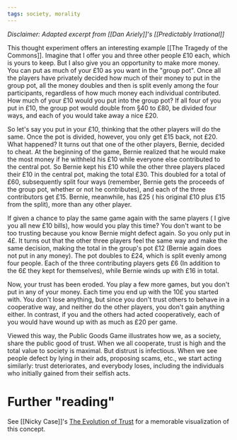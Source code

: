 ```yaml
---
tags: society, morality
---
```


_Disclaimer: Adapted excerpt from [[Dan Ariely]]'s [[Predictably Irrational]]_

This thought experiment offers an interesting example [[The Tragedy of the Commons]]. Imagine that I offer you and three other people £10 each, which is yours to keep. But I also give you an opportunity to make more money. You can put as much of your £10 as you want in the "group pot". Once all the players have privately decided how much of their money to put in the group pot, all the money doubles and then is split evenly among the four participants, regardless of how much money each individual contributed. How much of your £10 would you put into the group pot? If all four of you put in £10, the group pot would double from §40 to £80, be divided four ways, and each of you would take away a nice £20.

So let's say you put in your £10, thinking that the other players will do the same. Once the pot is divided, however, you only get £15 back, not £20. What happened? It turns out that one of the other players, Bernie, decided to cheat. At the beginning of the game, Bernie realized that he would make the most money if he withheld his £10 while everyone else contributed to the central pot. So Bernie kept his £10 while the other three players placed their £10 in the central pot, making the total £30. This doubled for a total of £60, subsequently split four ways (remember, Bernie gets the proceeds of the group pot, whether or not he contributes), and each of the three contributors get £15. Bernie, meanwhile, has £25 ( his original £10 plus £15 from the split), more than any other player.

If given a chance to play the same game again with the same players ( I give you all new £10 bills), how would you play this time? You don't want to be too trusting because you know Bernie might defect again. So you only put in 4£. It turns out that the other three players feel the same way and make the same decision, making the total in the group's pot £12 (Bernie again does not put in any money). The pot doubles to £24, which is split evenly among four people. Each of the three contributing players gets £6 (In addition to the 6£ they kept for themselves), while Bernie winds up with £16 in total.

Now, your trust has been eroded. You play a few more games, but you don't put in any of your money. Each time you end up with the 10£ you started with. You don't lose anything, but since you don't trust others to behave in a cooperative way, and neither do the other players, you don't gain anything either. In contrast, if you and the others had acted cooperatively, each of you would have wound up with as much as £20 per game.

Viewed this way, the Public Goods Game illustrates how we, as a society, share the public good of trust. When we all cooperate, trust is high and the total value to society is maximal. But distrust is infectious. When we see people defect by lying in their ads, proposing scams, etc., we start acting similarly: trust deteriorates, and everybody loses, including the individuals who initially gained from their selfish acts.

# Further "reading"

See [[Nicky Case]]'s [The Evolution of Trust](https://ncase.me/trust/) for a memorable visualization of this concept.
